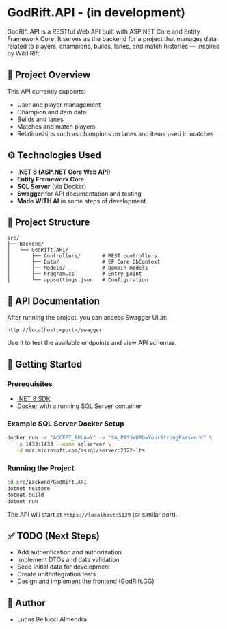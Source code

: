# GodRift.API - (in development)

GodRift.API is a RESTful Web API built with ASP.NET Core and Entity Framework Core. It serves as the backend for a project that manages data related to players, champions, builds, lanes, and match histories — inspired by Wild Rift.

## 🚀 Project Overview

This API currently supports:

- User and player management
- Champion and item data
- Builds and lanes
- Matches and match players
- Relationships such as champions on lanes and items used in matches

## ⚙️ Technologies Used

- **.NET 8 (ASP.NET Core Web API)**
- **Entity Framework Core**
- **SQL Server** (via Docker)
- **Swagger** for API documentation and testing
- **Made WITH AI** in some steps of development.

## 📂 Project Structure

```
src/
├── Backend/
│   └── GodRift.API/
│       ├── Controllers/       # REST controllers
│       ├── Data/              # EF Core DbContext
│       ├── Models/            # Domain models
│       ├── Program.cs         # Entry point
│       └── appsettings.json   # Configuration
```

## 🧪 API Documentation

After running the project, you can access Swagger UI at:

```
http://localhost:<port>/swagger
```

Use it to test the available endpoints and view API schemas.

## 🔧 Getting Started

### Prerequisites

- [.NET 8 SDK](https://dotnet.microsoft.com/en-us/download)
- [Docker](https://www.docker.com/) with a running SQL Server container

### Example SQL Server Docker Setup

```bash
docker run -e "ACCEPT_EULA=Y" -e "SA_PASSWORD=YourStrongPassword" \
   -p 1433:1433 --name sqlserver \
   -d mcr.microsoft.com/mssql/server:2022-lts
```

### Running the Project

```bash
cd src/Backend/GodRift.API
dotnet restore
dotnet build
dotnet run
```

The API will start at `https://localhost:5129` (or similar port).

## ✅ TODO (Next Steps)

- Add authentication and authorization
- Implement DTOs and data validation
- Seed initial data for development
- Create unit/integration tests
- Design and implement the frontend (GodRift.GG)

## 👤 Author

- Lucas Bellucci Almendra
